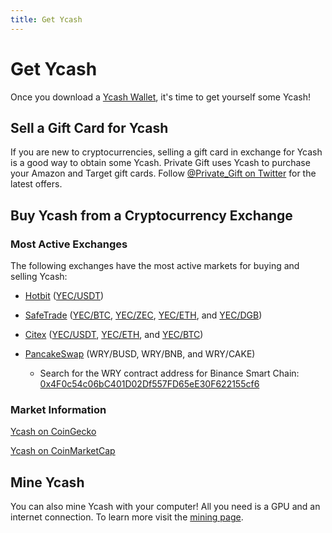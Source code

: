 ```yaml
---
title: Get Ycash
---
```


# Get Ycash

Once you download a [Ycash Wallet](/wallets), it's time to get yourself some Ycash!

## Sell a Gift Card for Ycash

If you are new to cryptocurrencies, selling a gift card in exchange for
Ycash is a good way to obtain some Ycash. Private Gift uses Ycash to
purchase your Amazon and Target gift cards. Follow
[@Private_Gift on Twitter](https://twitter.com/Private_Gift) for the latest
offers.

## Buy Ycash from a Cryptocurrency Exchange

### Most Active Exchanges

The following exchanges have the most active markets for buying and selling Ycash:

* [Hotbit](https://www.hotbit.io/) ([YEC/USDT](https://www.hotbit.io/exchange?symbol=YEC_USDT))

* [SafeTrade](https://www.safe.trade) ([YEC/BTC](https://safe.trade/trading/yecbtc), [YEC/ZEC](https://safe.trade/trading/yeczec), [YEC/ETH](https://safe.trade/trading/yeceth), and [YEC/DGB](https://safe.trade/trading/yecdgb))

* [Citex](https://www.citex.co.kr) ([YEC/USDT](https://www.citex.co.kr/#/trade/YEC_USDT), [YEC/ETH](https://www.citex.co.kr/#/trade/YEC_ETH), and [YEC/BTC](https://www.citex.co.kr/#/trade/YEC_BTC))

* [PancakeSwap](https://exchange.pancakeswap.finance/#/swap) (WRY/BUSD, WRY/BNB, and WRY/CAKE)
    - Search for the WRY contract address for Binance Smart Chain: [0x4F0c54c06bC401D02Df557FD65eE30F622155cf6](https://bscscan.com/token/0x4F0c54c06bC401D02Df557FD65eE30F622155cf6)

### Market Information

[Ycash on CoinGecko](https://www.coingecko.com/en/coins/ycash)

[Ycash on CoinMarketCap](https://coinmarketcap.com/currencies/ycash/)

## Mine Ycash

You can also mine Ycash with your computer! All you need is a GPU and an internet connection. To learn more visit the [mining page](/mining).

